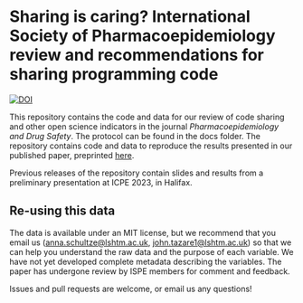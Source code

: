 # Sharing is caring? International Society of Pharmacoepidemiology review and recommendations for sharing programming code
[![DOI](https://zenodo.org/badge/DOI/10.5281/zenodo.13152263.svg)](https://doi.org/10.5281/zenodo.13152263)

This repository contains the code and data for our review of code sharing and other open science indicators in the journal *Pharmacoepidemiology and Drug Safety*. 
The protocol can be found in the docs folder. The repository contains code and data to reproduce the results presented in our published paper, preprinted [here](https://www.authorea.com/users/754945/articles/724813-sharing-is-caring-international-society-of-pharmacoepidemiology-review-and-recommendations-for-sharing-of-programming-code).

Previous releases of the repository contain slides and results from a preliminary presentation at ICPE 2023, in Halifax. 

## Re-using this data 
The data is available under an MIT license, but we recommend that you email us (anna.schultze@lshtm.ac.uk, john.tazare1@lshtm.ac.uk) so that we can help you understand the raw data and the purpose of each variable. We have not yet developed complete metadata describing the variables. The paper has undergone review by ISPE members for comment and feedback. 

Issues and pull requests are welcome, or email us any questions! 
